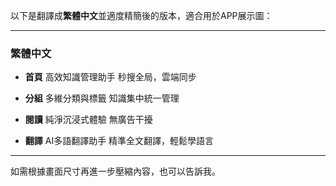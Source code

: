 以下是翻譯成**繁體中文**並適度精簡後的版本，適合用於APP展示圖：

---

### 繁體中文

* **首頁**
  高效知識管理助手
  秒搜全局，雲端同步

* **分組**
  多維分類與標籤
  知識集中統一管理

* **閱讀**
  純淨沉浸式體驗
  無廣告干擾

* **翻譯**
  AI多語翻譯助手
  精準全文翻譯，輕鬆學語言

---

如需根據畫面尺寸再進一步壓縮內容，也可以告訴我。
